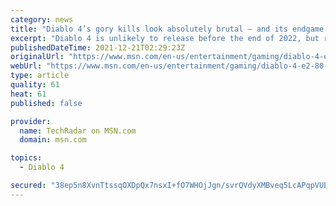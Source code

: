 ```yaml
---
category: news
title: "Diablo 4’s gory kills look absolutely brutal – and its endgame is looking good, too"
excerpt: "Diablo 4 is unlikely to release before the end of 2022, but regular updates from the development team mean we’re getting a good feel for how the game is likely to pan out. Blizzard Activision’s fresh ..."
publishedDateTime: 2021-12-21T02:29:23Z
originalUrl: "https://www.msn.com/en-us/entertainment/gaming/diablo-4-e2-80-99s-gory-kills-look-absolutely-brutal-e2-80-93-and-its-endgame-is-looking-good-too/ar-AAS141B"
webUrl: "https://www.msn.com/en-us/entertainment/gaming/diablo-4-e2-80-99s-gory-kills-look-absolutely-brutal-e2-80-93-and-its-endgame-is-looking-good-too/ar-AAS141B"
type: article
quality: 61
heat: 61
published: false

provider:
  name: TechRadar on MSN.com
  domain: msn.com

topics:
  - Diablo 4

secured: "38ep5n8XvnTtssqOXDpQx7nsxI+fO7WHOjJgn/svrQVdyXMBveq5LcAPqpVUBEM1eyJAGrzmhMg2cRzQKemva+uIEuTSMRcxghPoRQTAQFDUf0vjsp3Ln0/s6Y/CcUbrauZTA3NK9lb27AqAKlPldbahKZNDG1gBxKk6WitFPx+j3JI1nqulgGCDWi+bdzqTSmfAFU2leptOVTT8iGXgx+X0p9+gywfgXad/kxSn6x8bi9VrlaoTXVEe6ZLdKL34afJVO4MJCjCzQQmAmj+In1J0iAHtMHhkVg6T38Rtd2864oUbGcm7st7+Pq6dqhxRttHWRytc/Omfn03K1eNApfe7FqrcQLqP44wx9lP5S7E=;bIQZ/rhsndELLwW/RnyH/w=="
---
```


